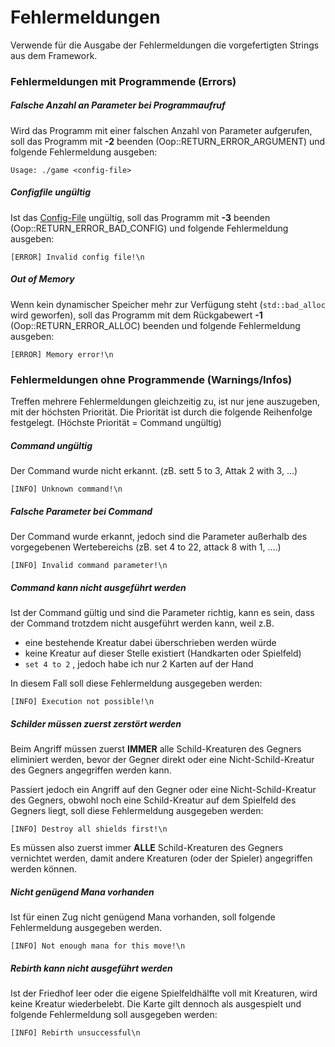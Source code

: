 # Fehlermeldungen

Verwende für die Ausgabe der Fehlermeldungen die vorgefertigten Strings aus dem Framework.



### Fehlermeldungen mit Programmende (Errors)

##### Falsche Anzahl an Parameter bei Programmaufruf

Wird das Programm mit einer falschen Anzahl von Parameter aufgerufen, soll das Programm mit  **-2** beenden (Oop::RETURN_ERROR_ARGUMENT) und folgende Fehlermeldung ausgeben:

```
Usage: ./game <config-file>
```

##### Configfile ungültig

Ist das [Config-File](Ass1_D2.md) ungültig, soll das Programm mit  **-3** beenden (Oop::RETURN_ERROR_BAD_CONFIG) und folgende Fehlermeldung ausgeben:

```
[ERROR] Invalid config file!\n
```

##### Out of Memory

Wenn kein dynamischer Speicher mehr zur Verfügung steht (`std::bad_alloc` wird geworfen), soll das Programm mit dem Rückgabewert **-1** (Oop::RETURN_ERROR_ALLOC) beenden und folgende Fehlermeldung ausgeben:

```
[ERROR] Memory error!\n
```



### Fehlermeldungen ohne Programmende (Warnings/Infos)

Treffen mehrere Fehlermeldungen gleichzeitig zu, ist nur jene auszugeben, mit der höchsten Priorität. Die Priorität ist durch die folgende Reihenfolge festgelegt. (Höchste Priorität = Command ungültig) 



##### Command ungültig

Der Command wurde nicht erkannt. (zB. sett 5 to 3, Attak 2 with 3, ...)

```
[INFO] Unknown command!\n
```



##### Falsche Parameter bei Command

Der  Command wurde erkannt, jedoch sind die Parameter außerhalb des vorgegebenen Wertebereichs (zB. set 4 to 22, attack 8 with 1, ....)

```
[INFO] Invalid command parameter!\n
```



##### Command kann nicht ausgeführt werden

Ist der Command gültig und sind die Parameter richtig, kann es sein, dass der Command trotzdem nicht ausgeführt werden kann, weil  z.B.

- eine bestehende Kreatur dabei überschrieben werden würde
- keine Kreatur auf dieser Stelle existiert (Handkarten oder Spielfeld)
-  `set 4 to 2` , jedoch habe ich nur 2 Karten auf der Hand

In diesem Fall soll diese Fehlermeldung ausgegeben werden:

```
[INFO] Execution not possible!\n
```



##### Schilder müssen zuerst zerstört werden

Beim Angriff müssen zuerst **IMMER** alle Schild-Kreaturen des Gegners eliminiert werden, bevor der Gegner direkt oder eine Nicht-Schild-Kreatur des Gegners angegriffen werden kann.

Passiert jedoch ein Angriff auf den Gegner oder eine Nicht-Schild-Kreatur des Gegners, obwohl noch eine Schild-Kreatur auf dem Spielfeld des Gegners liegt, soll diese Fehlermeldung ausgegeben werden:

```
[INFO] Destroy all shields first!\n
```

Es müssen also zuerst immer **ALLE** Schild-Kreaturen des Gegners vernichtet werden, damit andere Kreaturen (oder der Spieler) angegriffen werden können.



##### Nicht genügend Mana vorhanden

Ist für einen Zug nicht genügend Mana vorhanden, soll folgende Fehlermeldung ausgegeben werden.

```
[INFO] Not enough mana for this move!\n
```



##### Rebirth kann nicht ausgeführt werden

Ist der Friedhof leer oder die eigene Spielfeldhälfte voll mit Kreaturen, wird keine Kreatur wiederbelebt. Die Karte gilt dennoch als ausgespielt und folgende Fehlermeldung soll ausgegeben werden:

```
[INFO] Rebirth unsuccessful\n
```

